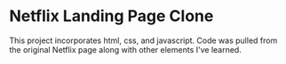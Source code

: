 # Netflix Landing Page Clone

This project incorporates html, css, and javascript.
Code was pulled from the original Netflix page along with other elements I've learned.

